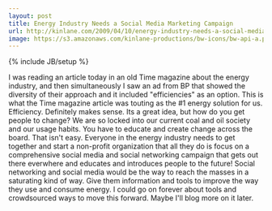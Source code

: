 ```yaml
---
layout: post
title: Energy Industry Needs a Social Media Marketing Campaign
url: http://kinlane.com/2009/04/10/energy-industry-needs-a-social-media-marketing-campaign/
image: https://s3.amazonaws.com/kinlane-productions/bw-icons/bw-api-a.png
---
```

{% include JB/setup %}
<p>
     I was reading an article today in an old Time magazine about the energy industry, and then simultaneously I saw an ad from BP that showed the diversity of their approach and it included "efficiencies" as an option. This is what the Time magazine article was touting as the #1 energy solution for us. Efficiency. Definitely makes sense. Its a great idea, but how do you get people to change? We are so locked into our current coal and oil society and our usage habits. You have to educate and create change across the board. That isn't easy. Everyone in the energy industry needs to get together and start a non-profit organization that all they do is focus on a comprehensive social media and social networking campaign that gets out there everwhere and educates and introduces people to the future! Social networking and social media would be the way to reach the masses in a saturating kind of way. Give them information and tools to improve the way they use and consume energy. I could go on forever about tools and crowdsourced ways to move this forward. Maybe I'll blog more on it later.
</p>